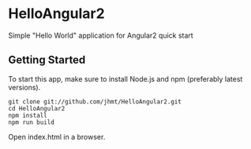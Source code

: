# HelloAngular2
Simple "Hello World" application for Angular2 quick start

## Getting Started

To start this app, make sure to install Node.js and npm (preferably latest versions).

    git clone git://github.com/jhmt/HelloAngular2.git
    cd HelloAngular2
    npm install
    npm run build

Open index.html in a browser.
